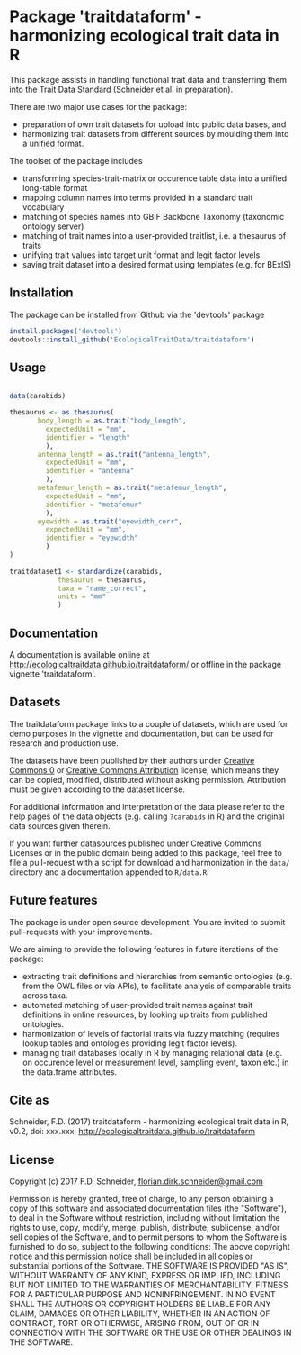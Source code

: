 # Package 'traitdataform' - harmonizing ecological trait data in R

This package assists in handling functional trait data and transferring them into the Trait Data Standard (Schneider et al. in preparation). 

There are two major use cases for the package: 

- preparation of own trait datasets for upload into public data bases, and
- harmonizing trait datasets from different sources by moulding them into a unified format.

The toolset of the package includes

- transforming species-trait-matrix or occurence table data into a unified long-table format
- mapping column names into terms provided in a standard trait vocabulary
- matching of species names into GBIF Backbone Taxonomy (taxonomic ontology server)
- matching of trait names into a user-provided traitlist, i.e. a thesaurus of traits
- unifying trait values into target unit format and legit factor levels
- saving trait dataset into a desired format using templates (e.g. for BExIS)

## Installation

The package can be installed from Github via the 'devtools' package

```r
install.packages('devtools')
devtools::install_github('EcologicalTraitData/traitdataform')
```

## Usage

```r

data(carabids)

thesaurus <- as.thesaurus(
       body_length = as.trait("body_length", 
         expectedUnit = "mm", 
         identifier = "length"
         ), 
       antenna_length = as.trait("antenna_length", 
         expectedUnit = "mm", 
         identifier = "antenna"
         ),
       metafemur_length = as.trait("metafemur_length", 
         expectedUnit = "mm", 
         identifier = "metafemur"
         ),
       eyewidth = as.trait("eyewidth_corr", 
         expectedUnit = "mm", 
         identifier = "eyewidth"
         )
)
                          
traitdataset1 <- standardize(carabids,
            thesaurus = thesaurus,
            taxa = "name_correct",
            units = "mm"
            )

```
## Documentation

A documentation is available online at http://ecologicaltraitdata.github.io/traitdataform/ or offline in the package vignette 'traitdataform'. 

## Datasets

The traitdataform package links to a couple of datasets, which are used for demo purposes in the vignette and documentation, but can be used for research and production use.  

The datasets have been published by their authors under [Creative Commons 0](https://creativecommons.org/publicdomain/zero/1.0/) or [Creative Commons Attribution](https://creativecommons.org/licenses/by/4.0/) license, which means they can be copied, modified, distributed without asking permission. Attribution must be given according to the dataset license.  

For additional information and interpretation of the data please refer to the help pages of the data objects (e.g. calling `?carabids` in R) and the original data sources given therein. 

If you want  further datasources published under Creative Commons Licenses or in the public domain being added to this package, feel free to file a pull-request with a script for download and harmonization in the `data/` directory and a documentation appended to `R/data.R`! 

## Future features

The package is under open source development. You are invited to submit pull-requests with your improvements. 

We are aiming to provide the following features in future iterations of the package: 

- extracting trait definitions and hierarchies from semantic ontologies (e.g. from the OWL files or via APIs), to facilitate analysis of comparable traits across taxa. 
- automated matching of user-provided trait names against trait definitions in online resources, by looking up traits from published ontologies.
- harmonization of levels of factorial traits via fuzzy matching (requires lookup tables and ontologies providing legit factor levels). 
- managing trait databases locally in R by managing relational data (e.g. on occurence level or measurement level, sampling event,  taxon etc.) in the data.frame attributes. 

## Cite as

Schneider, F.D. (2017) traitdataform - harmonizing ecological trait data in R, v0.2, doi: xxx.xxx, http://ecologicaltraitdata.github.io/traitdataform

## License

Copyright (c) 2017 F.D. Schneider, florian.dirk.schneider@gmail.com

Permission is hereby granted, free of charge, to any person obtaining a copy of
this software and associated documentation files (the "Software"), to deal in
the Software without restriction, including without limitation the rights to
use, copy, modify, merge, publish, distribute, sublicense, and/or sell copies of
the Software, and to permit persons to whom the Software is furnished to do so,
subject to the following conditions:
The above copyright notice and this permission notice shall be included in all
copies or substantial portions of the Software.
THE SOFTWARE IS PROVIDED "AS IS", WITHOUT WARRANTY OF ANY KIND, EXPRESS OR
IMPLIED, INCLUDING BUT NOT LIMITED TO THE WARRANTIES OF MERCHANTABILITY, FITNESS
FOR A PARTICULAR PURPOSE AND NONINFRINGEMENT. IN NO EVENT SHALL THE AUTHORS OR
COPYRIGHT HOLDERS BE LIABLE FOR ANY CLAIM, DAMAGES OR OTHER LIABILITY, WHETHER
IN AN ACTION OF CONTRACT, TORT OR OTHERWISE, ARISING FROM, OUT OF OR IN
CONNECTION WITH THE SOFTWARE OR THE USE OR OTHER DEALINGS IN THE SOFTWARE.
